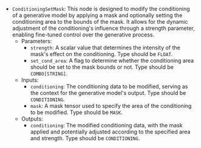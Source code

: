 - `ConditioningSetMask`: This node is designed to modify the conditioning of a generative model by applying a mask and optionally setting the conditioning area to the bounds of the mask. It allows for the dynamic adjustment of the conditioning's influence through a strength parameter, enabling fine-tuned control over the generative process.
    - Parameters:
        - `strength`: A scalar value that determines the intensity of the mask's effect on the conditioning. Type should be `FLOAT`.
        - `set_cond_area`: A flag to determine whether the conditioning area should be set to the mask bounds or not. Type should be `COMBO[STRING]`.
    - Inputs:
        - `conditioning`: The conditioning data to be modified, serving as the context for the generative model's output. Type should be `CONDITIONING`.
        - `mask`: A mask tensor used to specify the area of the conditioning to be modified. Type should be `MASK`.
    - Outputs:
        - `conditioning`: The modified conditioning data, with the mask applied and potentially adjusted according to the specified area and strength. Type should be `CONDITIONING`.
